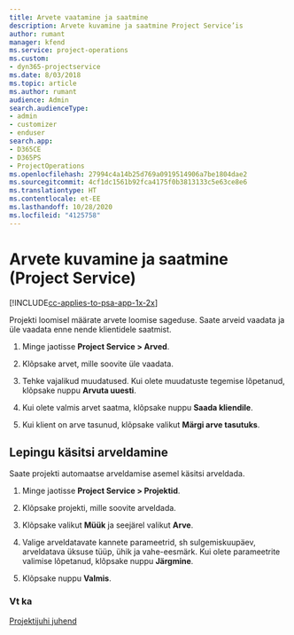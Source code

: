```yaml
---
title: Arvete vaatamine ja saatmine
description: Arvete kuvamine ja saatmine Project Service’is
author: rumant
manager: kfend
ms.service: project-operations
ms.custom:
- dyn365-projectservice
ms.date: 8/03/2018
ms.topic: article
ms.author: rumant
audience: Admin
search.audienceType:
- admin
- customizer
- enduser
search.app:
- D365CE
- D365PS
- ProjectOperations
ms.openlocfilehash: 27994c4a14b25d769a0919514906a7be1804dae2
ms.sourcegitcommit: 4cf1dc1561b92fca4175f0b3813133c5e63ce8e6
ms.translationtype: HT
ms.contentlocale: et-EE
ms.lasthandoff: 10/28/2020
ms.locfileid: "4125758"
---
```

# <a name="view-and-send-invoices-project-service"></a>Arvete kuvamine ja saatmine (Project Service)

[!INCLUDE[cc-applies-to-psa-app-1x-2x](../includes/cc-applies-to-psa-app-1x-2x.md)]

Projekti loomisel määrate arvete loomise sageduse. Saate arveid vaadata ja üle vaadata enne nende klientidele saatmist.  
  
1.  Minge jaotisse **Project Service > Arved**.  
  
2.  Klõpsake arvet, mille soovite üle vaadata.  
  
3.  Tehke vajalikud muudatused. Kui olete muudatuste tegemise lõpetanud, klõpsake nuppu **Arvuta uuesti**.  
  
4.  Kui olete valmis arvet saatma, klõpsake nuppu **Saada kliendile**.  
  
5.  Kui klient on arve tasunud, klõpsake valikut **Märgi arve tasutuks**.  
  
## <a name="manually-invoice-a-contract"></a>Lepingu käsitsi arveldamine  
 Saate projekti automaatse arveldamise asemel käsitsi arveldada.  
  
1.  Minge jaotisse **Project Service > Projektid**.  
  
2.  Klõpsake projekti, mille soovite arveldada.  
  
3.  Klõpsake valikut **Müük** ja seejärel valikut **Arve**.  
  
4.  Valige arveldatavate kannete parameetrid, sh sulgemiskuupäev, arveldatava üksuse tüüp, ühik ja vahe-eesmärk. Kui olete parameetrite valimise lõpetanud, klõpsake nuppu **Järgmine**.  
  
5.  Klõpsake nuppu **Valmis**.  
  
### <a name="see-also"></a>Vt ka  
 [Projektijuhi juhend](../psa/project-manager-guide.md)
